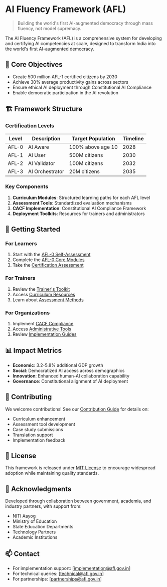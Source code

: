 # AI Fluency Framework (AFL)

> Building the world's first AI-augmented democracy through mass fluency, not model supremacy.

The AI Fluency Framework (AFL) is a comprehensive system for developing and certifying AI competencies at scale, designed to transform India into the world's first AI-augmented democracy.

## 🎯 Core Objectives

- Create 500 million AFL-1 certified citizens by 2030
- Achieve 30% average productivity gains across sectors
- Ensure ethical AI deployment through Constitutional AI Compliance
- Enable democratic participation in the AI revolution

## 🏗️ Framework Structure

### Certification Levels

| Level | Description | Target Population | Timeline |
|-------|-------------|-------------------|----------|
| AFL-0 | AI Aware | 100% above age 10 | 2028 |
| AFL-1 | AI User | 500M citizens | 2030 |
| AFL-2 | AI Validator | 100M citizens | 2032 |
| AFL-3 | AI Orchestrator | 20M citizens | 2035 |

### Key Components

1. **Curriculum Modules**: Structured learning paths for each AFL level
2. **Assessment Tools**: Standardized evaluation mechanisms
3. **CACF Implementation**: Constitutional AI Compliance Framework
4. **Deployment Toolkits**: Resources for trainers and administrators

## 🚀 Getting Started

### For Learners

1. Start with the [AFL-0 Self-Assessment](./assessment/afl-0/)
2. Complete the [AFL-0 Core Modules](./curriculum/afl-0/)
3. Take the [Certification Assessment](./assessment/tools/)

### For Trainers

1. Review the [Trainer's Toolkit](./toolkits/trainers/)
2. Access [Curriculum Resources](./curriculum/)
3. Learn about [Assessment Methods](./assessment/rubrics/)

### For Organizations

1. Implement [CACF Compliance](./compliance/cacf/)
2. Access [Administrative Tools](./toolkits/administrators/)
3. Review [Implementation Guides](./docs/implementation-guides/)

## 📊 Impact Metrics

- **Economic**: 3.2-5.8% additional GDP growth
- **Social**: Democratized AI access across demographics
- **Innovation**: Enhanced human-AI collaboration capability
- **Governance**: Constitutional alignment of AI deployment

## 🤝 Contributing

We welcome contributions! See our [Contribution Guide](./contribute/CONTRIBUTING.md) for details on:

- Curriculum enhancement
- Assessment tool development
- Case study submissions
- Translation support
- Implementation feedback

## 📜 License

This framework is released under [MIT License](LICENSE) to encourage widespread adoption while maintaining quality standards.

## 🌟 Acknowledgments

Developed through collaboration between government, academia, and industry partners, with support from:

- NITI Aayog
- Ministry of Education
- State Education Departments
- Technology Partners
- Academic Institutions

## 📫 Contact

- For implementation support: [implementation@afl.gov.in]
- For technical queries: [technical@afl.gov.in]
- For partnerships: [partnerships@afl.gov.in]